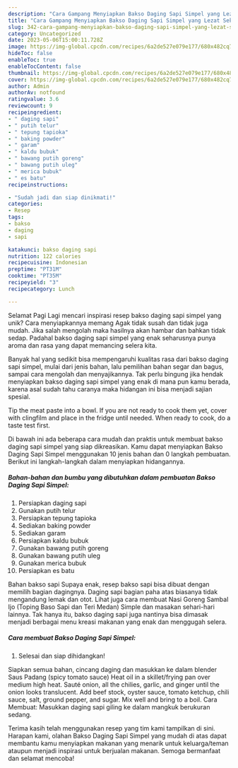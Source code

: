 ```yaml
---
description: "Cara Gampang Menyiapkan Bakso Daging Sapi Simpel yang Lezat Sekali"
title: "Cara Gampang Menyiapkan Bakso Daging Sapi Simpel yang Lezat Sekali"
slug: 342-cara-gampang-menyiapkan-bakso-daging-sapi-simpel-yang-lezat-sekali
category: Uncategorized
date: 2023-05-06T15:00:11.728Z
image: https://img-global.cpcdn.com/recipes/6a2de527e079e177/680x482cq70/bakso-daging-sapi-simpel-foto-resep-utama.jpg
hideToc: false
enableToc: true
enableTocContent: false
thumbnail: https://img-global.cpcdn.com/recipes/6a2de527e079e177/680x482cq70/bakso-daging-sapi-simpel-foto-resep-utama.jpg
cover: https://img-global.cpcdn.com/recipes/6a2de527e079e177/680x482cq70/bakso-daging-sapi-simpel-foto-resep-utama.jpg
author: Admin
authorAv: notfound
ratingvalue: 3.6
reviewcount: 9
recipeingredient:
- " daging sapi"
- " putih telur"
- " tepung tapioka"
- " baking powder"
- " garam"
- " kaldu bubuk"
- " bawang putih goreng"
- " bawang putih uleg"
- " merica bubuk"
- " es batu"
recipeinstructions:

- "Sudah jadi dan siap dinikmati!"
categories:
- Resep
tags:
- bakso
- daging
- sapi

katakunci: bakso daging sapi 
nutrition: 122 calories
recipecuisine: Indonesian
preptime: "PT31M"
cooktime: "PT35M"
recipeyield: "3"
recipecategory: Lunch

---
```



Selamat Pagi Lagi mencari inspirasi resep bakso daging sapi simpel yang unik? Cara menyiapkannya memang Agak tidak susah dan tidak juga mudah. Jika salah mengolah maka hasilnya akan hambar dan bahkan tidak sedap. Padahal bakso daging sapi simpel yang enak seharusnya punya aroma dan rasa yang dapat memancing selera kita.


Banyak hal yang sedikit bisa mempengaruhi kualitas rasa dari bakso daging sapi simpel, mulai dari jenis bahan, lalu pemilihan bahan segar dan bagus, sampai cara mengolah dan menyajikannya. Tak perlu bingung jika hendak menyiapkan bakso daging sapi simpel yang enak di mana pun kamu berada, karena asal sudah tahu caranya maka hidangan ini bisa menjadi sajian spesial.

Tip the meat paste into a bowl. If you are not ready to cook them yet, cover with clingfilm and place in the fridge until needed. When ready to cook, do a taste test first.


Di bawah ini ada beberapa cara mudah dan praktis untuk membuat bakso daging sapi simpel yang siap dikreasikan. Kamu dapat menyiapkan Bakso Daging Sapi Simpel menggunakan 10 jenis bahan dan 0 langkah pembuatan. Berikut ini langkah-langkah dalam menyiapkan hidangannya.

<!--inarticleads1-->

##### Bahan-bahan dan bumbu yang dibutuhkan dalam pembuatan Bakso Daging Sapi Simpel:

1. Persiapkan  daging sapi
1. Gunakan  putih telur
1. Persiapkan  tepung tapioka
1. Sediakan  baking powder
1. Sediakan  garam
1. Persiapkan  kaldu bubuk
1. Gunakan  bawang putih goreng
1. Gunakan  bawang putih uleg
1. Gunakan  merica bubuk
1. Persiapkan  es batu


Bahan bakso sapi Supaya enak, resep bakso sapi bisa dibuat dengan memilih bagian dagingnya. Daging sapi bagian paha atas biasanya tidak mengandung lemak dan otot. Lihat juga cara membuat Nasi Goreng Sambal Ijo (Toping Baso Sapi dan Teri Medan) Simple dan masakan sehari-hari lainnya. Tak hanya itu, bakso daging sapi juga nantinya bisa dimasak menjadi berbagai menu kreasi makanan yang enak dan menggugah selera. 

<!--inarticleads2-->

##### Cara membuat Bakso Daging Sapi Simpel:


1. Selesai dan siap dihidangkan!

Siapkan semua bahan, cincang daging dan masukkan ke dalam blender Saus Padang (spicy tomato sauce) Heat oil in a skillet/frying pan over medium high heat. Sauté onion, all the chilies, garlic, and ginger until the onion looks translucent. Add beef stock, oyster sauce, tomato ketchup, chili sauce, salt, ground pepper, and sugar. Mix well and bring to a boil. Cara Membuat: Masukkan daging sapi giling ke dalam mangkuk berukuran sedang. 

Terima kasih telah menggunakan resep yang tim kami tampilkan di sini. Harapan kami, olahan Bakso Daging Sapi Simpel yang mudah di atas dapat membantu kamu menyiapkan makanan yang menarik untuk keluarga/teman ataupun menjadi inspirasi untuk berjualan makanan. Semoga bermanfaat dan selamat mencoba!
